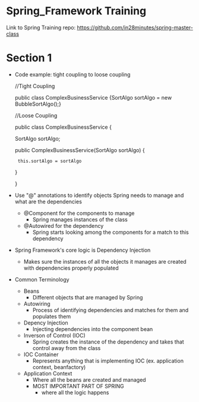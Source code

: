 # Spring_Framework Training
Link to Spring Training repo: https://github.com/in28minutes/spring-master-class

 # Section 1
 - Code example: tight coupling to loose coupling
    
    //Tight Coupling
    
    public class ComplexBusinessService {SortAlgo sortAlgo = new BubbleSortAlgo();}
    
    
    //Loose Coupling
    
    public class ComplexBusinessService {
      
      SortAlgo sortAlgo; 
      
      public ComplexBusinessService(SortAlgo sortAlgo) {
        
        this.sortAlgo = sortAlgo
      
      }
    
    }
  
  - Use "@" annotations to identify objects Spring needs to manage and what are the dependencies
    - @Component for the components to manage
      - Spring manages instances of the class
    - @Autowired for the dependency
      - Spring starts looking among the components for a match to this dependency
  - Spring Framework's core logic is Dependency Injection
    - Makes sure the instances of all the objects it manages are created with dependencies properly populated
  - Common Terminology
    - Beans
      - Different objects that are managed by Spring
    - Autowiring
      - Process of identifying dependencies and matches for them and populates them 
    - Depency Injection
      - Injecting dependencies into the component bean
    - Inverson of Control (IOC)
      - Spring creates the instance of the dependency and takes that control away from the class
    - IOC Container
      - Represents anything that is implementing IOC (ex. application context, beanfactory)
    - Application Context
      - Where all the beans are created and managed
      - MOST IMPORTANT PART OF SPRING
        - where all the logic happens
